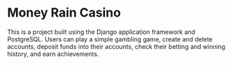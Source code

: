 # Money Rain Casino

This is a project built using the Django application framework and PostgreSQL. Users can play a simple gambling game, create and delete accounts, deposit funds into their accounts, check their betting and winning history, and earn achievements.
